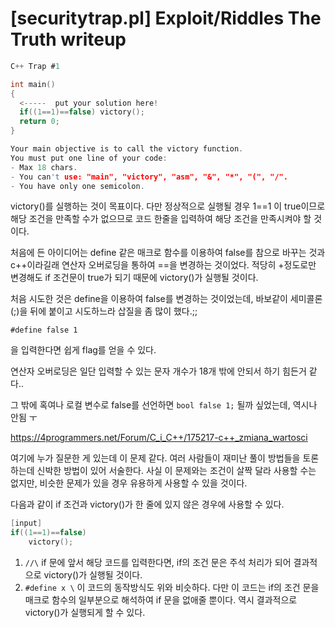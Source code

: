 # [securitytrap.pl] Exploit/Riddles The Truth writeup

```c
C++ Trap #1

int main()
{
  <-----  put your solution here!
  if((1==1)==false) victory();
  return 0;
}

Your main objective is to call the victory function.
You must put one line of your code:
- Max 18 chars.
- You can't use: "main", "victory", "asm", "&", "*", "(", "/".
- You have only one semicolon.

```

victory()를 실행하는 것이 목표이다. 다만 정상적으로 실행될 경우 1==1 이 true이므로 해당 조건을 만족할 수가 없으므로 코드 한줄을 입력하여 해당 조건을 만족시켜야 할 것이다.

처음에 든 아이디어는 define 같은 매크로 함수를 이용하여 false를 참으로 바꾸는 것과 c++이라길래 연산자 오버로딩을 통하여 ==을 변경하는 것이었다. 적당히 +정도로만 변경해도 if 조건문이 true가 되기 때문에 victory()가 실행될 것이다.



처음 시도한 것은 define을 이용하여 false를 변경하는 것이었는데, 바보같이 세미콜론(;)을 뒤에 붙이고 시도하느라 삽질을 좀 많이 했다.;;

```shell
#define false 1
```

을 입력한다면 쉽게 flag를 얻을 수 있다.



연산자 오버로딩은 일단 입력할 수 있는 문자 개수가 18개 밖에 안되서 하기 힘든거 같다..

그 밖에 혹여나 로컬 변수로 false를 선언하면 `bool false 1;` 될까 싶었는데, 역시나 안됨 ㅜ



https://4programmers.net/Forum/C_i_C++/175217-c++_zmiana_wartosci

여기에 누가 질문한 게 있는데 이 문제 같다. 여러 사람들이 재미난 풀이 방법들을 토론하는데 신박한 방법이 있어 서술한다. 사실 이 문제와는 조건이 살짝 달라 사용할 수는 없지만, 비슷한 문제가 있을 경우 유용하게 사용할 수 있을 것이다. 

다음과 같이 if 조건과 victory()가 한 줄에 있지 않은 경우에 사용할 수 있다. 

```c
[input]
if((1==1)==false) 
    victory();
```

1. `//\` if 문에 앞서 해당 코드를 입력한다면, if의 조건 문은 주석 처리가 되어 결과적으로 victory()가 실행될 것이다.
2. `#define x \` 이 코드의 동작방식도 위와 비슷하다. 다만 이 코드는 if의 조건 문을 매크로 함수의 일부분으로 해석하여 if 문을 없애줄 뿐이다. 역시 결과적으로 victory()가 실행되게 할 수 있다.

